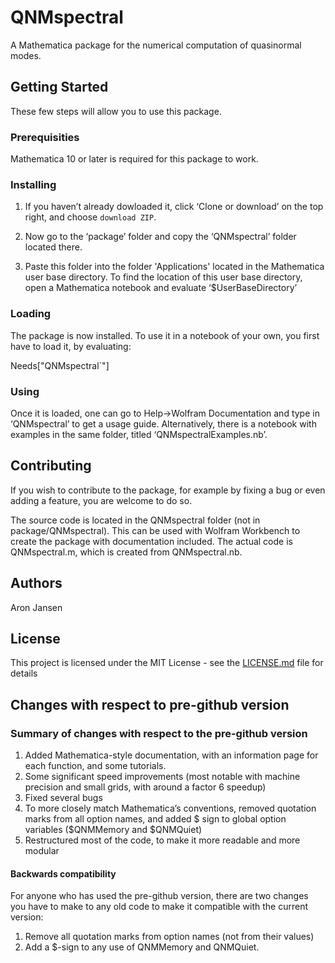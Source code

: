 # QNMspectral

A Mathematica package for the numerical computation of quasinormal modes.

## Getting Started

These few steps will allow you to use this package.

### Prerequisities

Mathematica 10 or later is required for this package to work.

### Installing

1. If you haven’t already dowloaded it, click ‘Clone or download’ on the top right, and choose `download ZIP`.

2. Now go to the ‘package’ folder and copy the ‘QNMspectral’ folder located there.

3. Paste this folder into the folder 'Applications' located in the Mathematica user base directory. 
   To find the location of this user base directory, open a Mathematica notebook and evaluate ‘$UserBaseDirectory’

### Loading

The package is now installed. To use it in a notebook of your own, you first have to load it, by evaluating:

Needs\["QNMspectral\`"\] 

### Using

Once it is loaded, one can go to Help->Wolfram Documentation and type in ‘QNMspectral’ to get a usage guide.
Alternatively, there is a notebook with examples in the same folder, titled ‘QNMspectralExamples.nb’.

## Contributing

If you wish to contribute to the package, for example by fixing a bug or even adding a feature, you are welcome to do so.

The source code is located in the QNMspectral folder (not in package/QNMspectral). 
This can be used with Wolfram Workbench to create the package with documentation included.
The actual code is QNMspectral.m, which is created from QNMspectral.nb.

## Authors

Aron Jansen

## License

This project is licensed under the MIT License - see the [LICENSE.md](LICENSE.md) file for details

## Changes with respect to pre-github version

### Summary of changes with respect to the pre-github version

1. Added Mathematica-style documentation, with an information page for each function, and some tutorials.
2. Some significant speed improvements (most notable with machine precision and small grids, with around a factor 6 speedup)
3. Fixed several bugs
4. To more closely match Mathematica’s conventions, removed quotation marks from all option names, and added $ sign to global option variables ($QNMMemory and $QNMQuiet)
5. Restructured most of the code, to make it more readable and more modular

#### Backwards compatibility

For anyone who has used the pre-github version, there are two changes you have to make to any old code to make it compatible with the current version:

1. Remove all quotation marks from option names (not from their values)
2. Add a $-sign to any use of QNMMemory and QNMQuiet.

